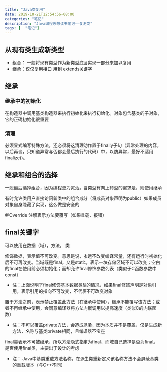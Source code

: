 ```yaml
---
title: "Java类复用"
date: 2019-10-21T12:54:56+08:00
categories: "笔记"
description: "Java编程思想读书笔记——复用类"
tags: [  "笔记"]
---
```


## 从现有类生成新类型

* 组合： 一般将现有类型作为新类型底层实现一部分来加以复用
* 继承：仅仅复用接口 用到 extends关键字

## 继承

### 继承中的初始化

在构造器中调用基类构造器来执行初始化来执行初始化。对象包含基类的子对象，它的正确初始化很重要

### 清理

必须显式编写特殊方法，还必须将这清理动作置于finally子句（异常处理的内容，以后再谈，只知道异常与否都会最后执行的代码）中，以防异常，最好不适用finalize()。

## 继承和组合的选择

一般最后选择组合，因为编程更为灵活。当类型有向上转型的需求是，则使用继承

有时允许类用户直接访问新类中的组合成分（将成员对象声明为public）如果成员对象自身隐藏了实现，这么做是安全的

@Override 注解表示方法要覆写（如果重载，报错）

## final关键字

可以使用在数据（域），方法， 类

修饰数据，表示值不可改变。意思是说，永远不改变编译常量，还有运行时初始化后不可再改变。当域既是final，又是static，表示一块存储区域不可以改变；空白的final在使用前必须初始化；而却允许final修饰参数列表（类似于C函数参数中const）

* 注：上面说明了final修饰基本数据类型的情况，如果final修饰声明是对象引用，表示引用的指向不可改变，不代表不可改变对象

置于方法之前，表示禁止覆盖此方法（在继承中使用），继承不能覆写该方法；或者不再继承中使用，会同意编译器将方法内嵌调用以提高速度（类似C的内联函数）

* 注：不可以覆盖private方法，会造成混淆，因为本质并不是覆盖，仅是生成新方法，名称与基类private相同，且编译器不宝座

final类表示不可被继承，所以方法隐式指定为final，而域自己选择是否为final。是否使用final类，主要出于设计的考虑

* 注： Java中基类重载方法名称，在派生类重新定义该名称方法不会屏蔽基类的重载版本（与C++不同）